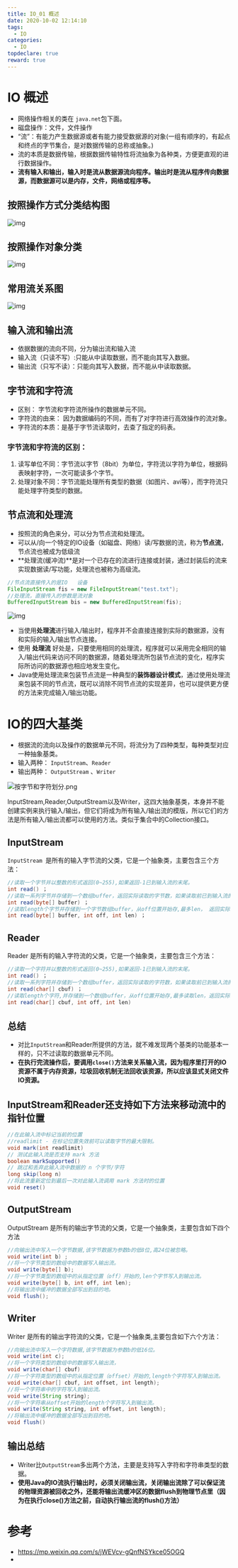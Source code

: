 ```yaml
---
title: IO_01 概述
date: 2020-10-02 12:14:10
tags:
  - IO
categories:
  - IO
topdeclare: true
reward: true
---
```


# IO 概述

- 网络操作相关的类在 `java.net`包下面。
- 磁盘操作：文件，文件操作
- “流”：有能力产生数据源或者有能力接受数据源的对象(一组有顺序的，有起点和终点的字节集合，是对数据传输的总称或抽象。)
- 流的本质是数据传输，根据数据传输特性将流抽象为各种类，方便更直观的进行数据操作。
- **流有输入和输出，输入时是流从数据源流向程序。输出时是流从程序传向数据源，而数据源可以是内存，文件，网络或程序等。**

<!--more-->

## 按照操作方式分类结构图

![img](IO_01概述/stream_classify.png)

## 按照操作对象分类

![img](IO_01概述/Stream_oper.png)

## 常用流关系图

![img](IO_01架构/1207481457.png)

## 输入流和输出流

- 依据数据的流向不同，分为输出流和输入流
- 输入流（只读不写）:只能从中读取数据，而不能向其写入数据。
- 输出流（只写不读）：只能向其写入数据，而不能从中读取数据。

## 字节流和字符流

- 区别： 字节流和字符流所操作的数据单元不同。
- 字符流的由来： 因为数据编码的不同，而有了对字符进行高效操作的流对象。
- 字符流的本质：是基于字节流读取时，去查了指定的码表。

### 字节流和字符流的区别：

1. 读写单位不同：字节流以字节（8bit）为单位，字符流以字符为单位，根据码表映射字符，一次可能读多个字节。
2. 处理对象不同：字节流能处理所有类型的数据（如图片、avi等），而字符流只能处理字符类型的数据。

## 节点流和处理流

- 按照流的角色来分，可以分为节点流和处理流。
- 可以从/向一个特定的IO设备（如磁盘、网络）读/写数据的流，称为**节点流**，节点流也被成为低级流
- **处理流(缓冲流)**是对一个已存在的流进行连接或封装，通过封装后的流来实现数据读/写功能，处理流也被称为高级流。

```java
//节点流直接传入的是IO	设备
FileInputStream fis = new FileInputStream("test.txt");
//处理流，直接传入的参数是流对象
BufferedInputStream bis = new BufferedInputStream(fis);
```

![img](IO_01概述/3985563-0f64a3fe1a2bf0b9.png)

- 当使用**处理流**进行输入/输出时，程序并不会直接连接到实际的数据源，没有和实际的输入/输出节点连接。
- 使用 **处理流** 好处是，只要使用相同的处理流，程序就可以采用完全相同的输入/输出代码来访问不同的数据源，随着处理流所包装节点流的变化，程序实际所访问的数据源也相应地发生变化。
- Java使用处理流来包装节点流是一种典型的**装饰器设计模式**，通过使用处理流来包装不同的节点流，既可以消除不同节点流的实现差异，也可以提供更方便的方法来完成输入/输出功能。

# IO的四大基类

- 根据流的流向以及操作的数据单元不同，将流分为了四种类型，每种类型对应一种抽象基类。
- 输入两种： `InputStream`、`Reader`
- 输出两种： `OutputStream` 、`Writer`

![按字节和字符划分.png](IO_01概述/四大类.png)

InputStream,Reader,OutputStream以及Writer，这四大抽象基类，本身并不能创建实例来执行输入/输出，但它们将成为所有输入/输出流的模版，所以它们的方法是所有输入/输出流都可以使用的方法。类似于集合中的Collection接口。

## InputStream

`InputStream `是所有的输入字节流的父类，它是一个抽象类，主要包含三个方法：

```java
//读取一个字节并以整数的形式返回(0~255),如果返回-1已到输入流的末尾。
int read() ；
//读取一系列字节并存储到一个数组buffer，返回实际读取的字节数，如果读取前已到输入流的末尾返回-1。
int read(byte[] buffer) ；
//读取length个字节并存储到一个字节数组buffer，从off位置开始存,最多len， 返回实际读取的字节数，如果读取前以到输入流的末尾返回-1。
int read(byte[] buffer, int off, int len) ；
```

## Reader

Reader 是所有的输入字符流的父类，它是一个抽象类，主要包含三个方法：

```java
//读取一个字符并以整数的形式返回(0~255),如果返回-1已到输入流的末尾。
int read() ；
//读取一系列字符并存储到一个数组buffer，返回实际读取的字符数，如果读取前已到输入流的末尾返回-1。
int read(char[] cbuf) ；
//读取length个字符,并存储到一个数组buffer，从off位置开始存,最多读取len，返回实际读取的字符数，如果读取前以到输入流的末尾返回-1。
int read(char[] cbuf, int off, int len)
```

## 总结

- 对比`InputStream`和Reader所提供的方法，就不难发现两个基类的功能基本一样的，只不过读取的数据单元不同。
- **在执行完流操作后，要调用`close()`方法来关系输入流，因为程序里打开的IO资源不属于内存资源，垃圾回收机制无法回收该资源，所以应该显式关闭文件IO资源。**

## InputStream和Reader还支持如下方法来移动流中的指针位置

```java
//在此输入流中标记当前的位置
//readlimit - 在标记位置失效前可以读取字节的最大限制。
void mark(int readlimit)
// 测试此输入流是否支持 mark 方法
boolean markSupported()
// 跳过和丢弃此输入流中数据的 n 个字节/字符
long skip(long n)
//将此流重新定位到最后一次对此输入流调用 mark 方法时的位置
void reset()
```

## OutputStream

OutputStream 是所有的输出字节流的父类，它是一个抽象类，主要包含如下四个方法

```java
//向输出流中写入一个字节数据,该字节数据为参数b的低8位,高24位被忽略。
void write(int b) ;
//将一个字节类型的数组中的数据写入输出流。
void write(byte[] b);
//将一个字节类型的数组中的从指定位置（off）开始的,len个字节写入到输出流。
void write(byte[] b, int off, int len);
//将输出流中缓冲的数据全部写出到目的地。
void flush();
```

## Writer

Writer 是所有的输出字符流的父类，它是一个抽象类,主要包含如下六个方法：

```java
//向输出流中写入一个字符数据,该字节数据为参数b的低16位。
void write(int c);
//将一个字符类型的数组中的数据写入输出流，
void write(char[] cbuf)
//将一个字符类型的数组中的从指定位置（offset）开始的,length个字符写入到输出流。
void write(char[] cbuf, int offset, int length);
//将一个字符串中的字符写入到输出流。
void write(String string);
//将一个字符串从offset开始的length个字符写入到输出流。
void write(String string, int offset, int length);
//将输出流中缓冲的数据全部写出到目的地。
void flush()
```

## 输出总结

- Writer比`OutputStream`多出两个方法，主要是支持写入字符和字符串类型的数据。
- **使用Java的IO流执行输出时，必须关闭输出流，关闭输出流除了可以保证流的物理资源被回收之外，还能将输出流缓冲区的数据flush到物理节点里（因为在执行close()方法之前，自动执行输出流的flush()方法）**

# 参考

- https://mp.weixin.qq.com/s/jWEVcv-gQnfNSYkce05OGQ
-
